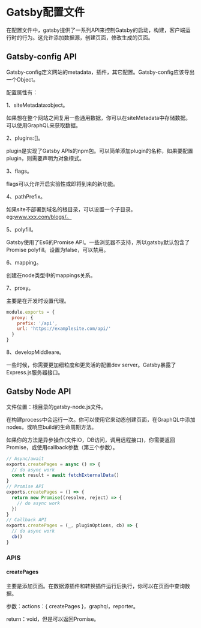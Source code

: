 # Gatsby配置文件

在配置文件中，gatsby提供了一系列API来控制Gatsby的启动，构建，客户端运行时的行为。这允许添加数据源，创建页面，修改生成的页面。

## Gatsby-config API

Gatsby-config定义网站的metadata，插件，其它配置。Gatsby-config应该导出一个Object。

配置属性有：

1、siteMetadata:object。

如果想在整个网站之间复用一些通用数据，你可以在siteMetadata中存储数据。可以使用GraphQL来获取数据。

2、plugins:[]。

plugin是实现了Gatsby APIs的npm包。可以简单添加plugin的名称，如果要配置plugin，则需要声明为对象模式。

3、flags。

flags可以允许开启实验性或即将到来的新功能。

4、pathPrefix。

如果site不部署到域名的根目录，可以设置一个子目录。eg:www.xxx.com/blogs/。

5、polyfill。

Gatsby使用了Es6的Promise API。一些浏览器不支持，所以gatsby默认包含了Promise polyfill。设置为false，可以禁用。

6、mapping。

创建在node类型中的mappings关系。

7、proxy。

主要是在开发时设置代理。

```js
module.exports = {
  proxy: {
    prefix: '/api',
    url: 'https://examplesite.com/api/'
  }
}
```

8、developMiddleare。

一些时候，你需要更加细粒度和更灵活的配置dev server。Gatsby暴露了Express.js服务器接口。


## Gatsby Node API

文件位置：根目录的gatsby-node.js文件。

在构建process中会运行一次。你可以使用它来动态创建页面，在GraphQL中添加nodes，或响应build的生命周期方法。

如果你的方法是异步操作(文件IO，DB访问，调用远程接口)，你需要返回Promise，或使用callback参数（第三个参数）。

```js
// Async/await
exports.createPages = async () => {
  // do async work
  const result = await fetchExternalData()
}
// Promise API
exports.createPages = () => {
  return new Promise((resolve, reject) => {
    // do async work
  })
}
// Callback API
exports.createPages = (_, pluginOptions, cb) => {
  // do async work
  cb()
}
```
### APIS

#### createPages

主要是添加页面。在数据源插件和转换插件运行后执行，你可以在页面中查询数据。

参数：actions：{ createPages }，graphql，reporter。

return：void，但是可以返回Promise。

#### 